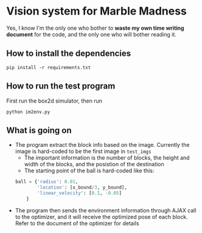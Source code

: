 # Vision system for Marble Madness

Yes, I know I'm the only one who bother to **waste my own time writing document** for the code, and the only one who will bother reading it.

## How to install the dependencies

```
pip install -r requirements.txt
```

## How to run the test program

First run the box2d simulator, then run

```
python im2env.py
```

## What is going on

- The program extract the block info based on the image. Currently the image is hard-coded to be the first image in `test_imgs`
    - The important information is the number of blocks, the height and width of the blocks, and the posistion of the destination
    - The starting point of the ball is hard-coded like this: 
    ```python
    ball = {'radius': 0.01,
            'location': [x_bound/3, y_bound],
            'linear_velocity': [0.1, -0.05]
        }
    ```
- The program then sends the environment information through AJAX call to the optimizer, and it will receive the optimized pose of each block. Refer to the document of the optimizer for details